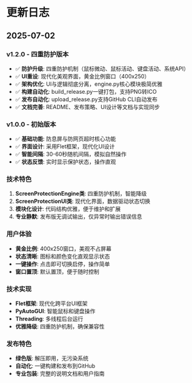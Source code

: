 # 更新日志

## 2025-07-02

### v1.2.0 - 四重防护版本
- ✅ **防护升级**: 四重防护机制（鼠标微动、鼠标活动、键盘活动、系统API）
- ✅ **UI重设**: 现代化美观界面，黄金比例窗口（400x250）
- ✅ **架构优化**: UI与逻辑彻底分离，engine.py核心模块极简优雅
- ✅ **构建自动化**: build_release.py一键打包，支持PNG转ICO
- ✅ **发布自动化**: upload_release.py支持GitHub CLI自动发布
- ✅ **文档完善**: README、发布策略、UI设计等文档与实现同步

### v1.0.0 - 初始版本
- ✅ **基础功能**: 防息屏与防网页超时核心功能
- ✅ **界面设计**: 采用Flet框架，现代化UI设计
- ✅ **智能间隔**: 30-60秒随机间隔，模拟自然操作
- ✅ **状态反馈**: 实时显示保护状态，操作直观

### 技术特色
1. **ScreenProtectionEngine类**: 四重防护机制，智能降级
2. **ScreenProtectionUI类**: 现代化界面，数据驱动状态切换
3. **模块化设计**: 代码结构优雅，便于维护和扩展
4. **专业静默**: 发布版无调试输出，仅异常时输出错误信息

### 用户体验
- **黄金比例**: 400x250窗口，美观不占屏幕
- **状态清晰**: 图标和颜色变化直观显示状态
- **一键操作**: 点击即可切换启停，操作简单
- **窗口置顶**: 默认置顶，便于随时控制

### 技术实现
- **Flet框架**: 现代化跨平台UI框架
- **PyAutoGUI**: 智能鼠标和键盘操作
- **Threading**: 多线程后台运行
- **优雅降级**: 四重防护机制，确保兼容性

### 发布特色
- **绿色版**: 解压即用，无污染系统
- **自动化**: 一键构建和发布到GitHub
- **专业包装**: 完整的说明文档和用户指南
